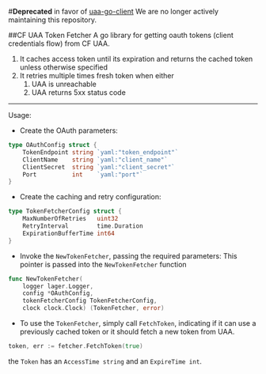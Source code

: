 #**Deprecated** in favor of [uaa-go-client](https://github.com/cloudfoundry-incubator/uaa-go-client)
We are no longer actively maintaining this repository.

##CF UAA Token Fetcher
A go library for getting oauth tokens (client credentials flow) from CF UAA.

1. It caches access token until its expiration and returns the cached token unless otherwise specified
1. It retries multiple times fresh token when either
	1. UAA is unreachable
	1. UAA returns 5xx status code

-------

Usage:

- Create the OAuth parameters:
```go
type OAuthConfig struct {
	TokenEndpoint string `yaml:"token_endpoint"`
	ClientName    string `yaml:"client_name"`
	ClientSecret  string `yaml:"client_secret"`
	Port          int    `yaml:"port"`
}
```
- Create the caching and retry configuration:
```go
type TokenFetcherConfig struct {
	MaxNumberOfRetries   uint32
	RetryInterval        time.Duration
	ExpirationBufferTime int64
}
```
- Invoke the `NewTokenFetcher`, passing the required parameters:
This pointer is passed into the `NewTokenFetcher` function
```go
func NewTokenFetcher(
	logger lager.Logger,
	config *OAuthConfig,
	tokenFetcherConfig TokenFetcherConfig,
	clock clock.Clock) (TokenFetcher, error)
```
- To use the `TokenFetcher`, simply call `FetchToken`, indicating if it can use a previously cached token or it should fetch a new token from UAA.
```go
token, err := fetcher.FetchToken(true)
```
the `Token` has an `AccessTime string` and an `ExpireTime int`.
